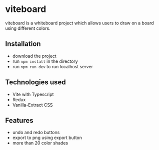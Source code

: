 # viteboard

viteboard is a whiteboard project which allows users to draw on a board using different colors.

## Installation

- download the project
- run `npm install` in the directory
- run `npm run dev` to run localhost server

## Technologies used

- Vite with Typescript
- Redux
- Vanilla-Extract CSS

## Features

- undo and redo buttons
- export to png using export button
- more than 20 color shades
